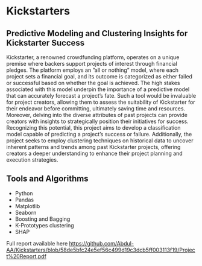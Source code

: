 # Kickstarters
## Predictive Modeling and Clustering Insights for Kickstarter Success
Kickstarter, a renowned crowdfunding platform, operates on a unique premise where backers support
projects of interest through financial pledges. The platform employs an ”all or nothing” model, where
each project sets a financial goal, and its outcome is categorized as either failed or successful based on
whether the goal is achieved. The high stakes associated with this model underpin the importance of a
predictive model that can accurately forecast a project’s fate. Such a tool would be invaluable for project
creators, allowing them to assess the suitability of Kickstarter for their endeavor before committing,
ultimately saving time and resources. Moreover, delving into the diverse attributes of past projects
can provide creators with insights to strategically position their initiatives for success. Recognizing this
potential, this project aims to develop a classification model capable of predicting a project’s success
or failure. Additionally, the project seeks to employ clustering techniques on historical data to uncover
inherent patterns and trends among past Kickstarter projects, offering creators a deeper understanding
to enhance their project planning and execution strategies.

## Tools and Algorithms
- Python
- Pandas
- Matplotlib
- Seaborn
- Boosting and Bagging
- K-Prototypes clustering
- SHAP

Full report available here https://github.com/Abdul-AA/Kickstarters/blob/58de5bfc24e5ef56c499d19c3dcb5ff003113f19/Project%20Report.pdf

